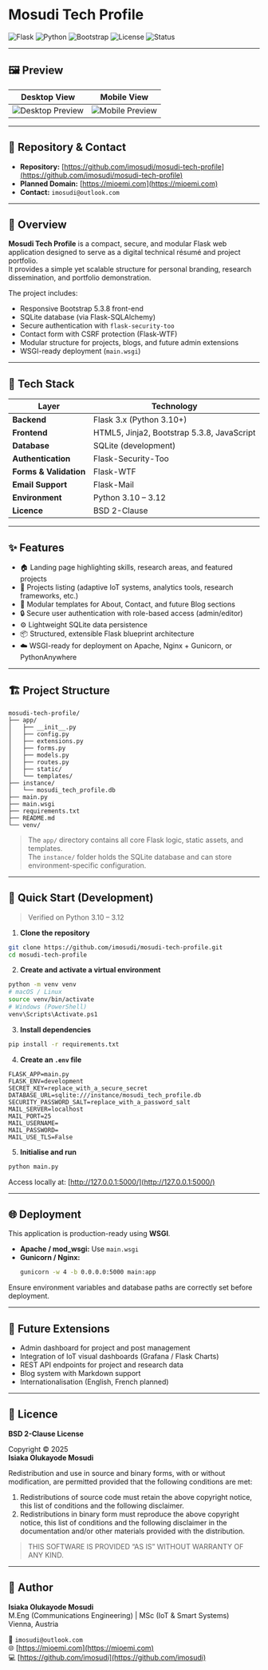 # Mosudi Tech Profile

![Flask](https://img.shields.io/badge/Flask-3.0-blue?logo=flask)
![Python](https://img.shields.io/badge/Python-3.11%2B-blue?logo=python)
![Bootstrap](https://img.shields.io/badge/Bootstrap-5.3.8-purple?logo=bootstrap)
![License](https://img.shields.io/badge/License-BSD_2--Clause-green)
![Status](https://img.shields.io/badge/Status-Active-success)

---

## 🖼️ Preview

| Desktop View | Mobile View |
|---------------|--------------|
| ![Desktop Preview](https://www.miocode.site/static/images/preview-desktop.png) | ![Mobile Preview](https://www.miocode.site/static/images/preview-mobile.png) |

---

## 📁 Repository & Contact

- **Repository:** [https://github.com/imosudi/mosudi-tech-profile](https://github.com/imosudi/mosudi-tech-profile)  
- **Planned Domain:** [https://mioemi.com](https://mioemi.com)  
- **Contact:** `imosudi@outlook.com`

---

## 🧭 Overview

**Mosudi Tech Profile** is a compact, secure, and modular Flask web application designed to serve as a digital technical résumé and project portfolio.  
It provides a simple yet scalable structure for personal branding, research dissemination, and portfolio demonstration.

The project includes:

- Responsive Bootstrap 5.3.8 front-end
- SQLite database (via Flask-SQLAlchemy)
- Secure authentication with `flask-security-too`
- Contact form with CSRF protection (Flask-WTF)
- Modular structure for projects, blogs, and future admin extensions
- WSGI-ready deployment (`main.wsgi`)

---

## 🧰 Tech Stack

| Layer | Technology |
|-------|-------------|
| **Backend** | Flask 3.x (Python 3.10+) |
| **Frontend** | HTML5, Jinja2, Bootstrap 5.3.8, JavaScript |
| **Database** | SQLite (development) |
| **Authentication** | Flask-Security-Too |
| **Forms & Validation** | Flask-WTF |
| **Email Support** | Flask-Mail |
| **Environment** | Python 3.10 – 3.12 |
| **Licence** | BSD 2-Clause |

---

## ✨ Features

- 🏠 Landing page highlighting skills, research areas, and featured projects  
- 🧠 Projects listing (adaptive IoT systems, analytics tools, research frameworks, etc.)  
- 📄 Modular templates for About, Contact, and future Blog sections  
- 🔒 Secure user authentication with role-based access (admin/editor)  
- ⚙️ Lightweight SQLite data persistence  
- 📦 Structured, extensible Flask blueprint architecture  
- ☁️ WSGI-ready for deployment on Apache, Nginx + Gunicorn, or PythonAnywhere  

---

## 🏗️ Project Structure

```
mosudi-tech-profile/
├── app/
│   ├── __init__.py
│   ├── config.py
│   ├── extensions.py
│   ├── forms.py
│   ├── models.py
│   ├── routes.py
│   ├── static/
│   └── templates/
├── instance/
│   └── mosudi_tech_profile.db
├── main.py
├── main.wsgi
├── requirements.txt
├── README.md
└── venv/
```

> The `app/` directory contains all core Flask logic, static assets, and templates.  
> The `instance/` folder holds the SQLite database and can store environment-specific configuration.

---

## 🚀 Quick Start (Development)

> Verified on Python 3.10 – 3.12

1. **Clone the repository**
```bash
git clone https://github.com/imosudi/mosudi-tech-profile.git
cd mosudi-tech-profile
```

2. **Create and activate a virtual environment**
```bash
python -m venv venv
# macOS / Linux
source venv/bin/activate
# Windows (PowerShell)
venv\Scripts\Activate.ps1
```

3. **Install dependencies**
```bash
pip install -r requirements.txt
```

4. **Create an `.env` file**
```env
FLASK_APP=main.py
FLASK_ENV=development
SECRET_KEY=replace_with_a_secure_secret
DATABASE_URL=sqlite:///instance/mosudi_tech_profile.db
SECURITY_PASSWORD_SALT=replace_with_a_password_salt
MAIL_SERVER=localhost
MAIL_PORT=25
MAIL_USERNAME=
MAIL_PASSWORD=
MAIL_USE_TLS=False
```

5. **Initialise and run**
```bash
python main.py
```

Access locally at: [http://127.0.0.1:5000/](http://127.0.0.1:5000/)

---

## 🌐 Deployment

This application is production-ready using **WSGI**.

- **Apache / mod_wsgi:** Use `main.wsgi`  
- **Gunicorn / Nginx:**
  ```bash
  gunicorn -w 4 -b 0.0.0.0:5000 main:app
  ```

Ensure environment variables and database paths are correctly set before deployment.

---

## 🧩 Future Extensions

- Admin dashboard for project and post management  
- Integration of IoT visual dashboards (Grafana / Flask Charts)  
- REST API endpoints for project and research data  
- Blog system with Markdown support  
- Internationalisation (English, French planned)

---

## 🪪 Licence

**BSD 2-Clause License**

Copyright © 2025  
**Isiaka Olukayode Mosudi**

Redistribution and use in source and binary forms, with or without modification, are permitted provided that the following conditions are met:

1. Redistributions of source code must retain the above copyright notice, this list of conditions and the following disclaimer.  
2. Redistributions in binary form must reproduce the above copyright notice, this list of conditions and the following disclaimer in the documentation and/or other materials provided with the distribution.

> THIS SOFTWARE IS PROVIDED “AS IS” WITHOUT WARRANTY OF ANY KIND.

---

## 👤 Author

**Isiaka Olukayode Mosudi**  
M.Eng (Communications Engineering) | MSc (IoT & Smart Systems)  
Vienna, Austria  

📧 `imosudi@outlook.com`  
🌐 [https://mioemi.com](https://mioemi.com)  
💻 [https://github.com/imosudi](https://github.com/imosudi)
